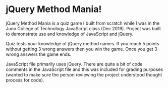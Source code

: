 # jQuery Method Mania!

jQuery Method Mania is a quiz game I built from scratch while I was in the Juno College of Technology JavaScript class (Dec 2019).  Project was built to demonstrate use and knowledge of JavaScript and jQuery.

Quiz tests your knowledge of jQuery method names.  If you reach 5 points without getting 3 wrong answers then you win the game.  Once you get 3 wrong answers the game ends.

JavaScript file primarily uses jQuery.  There are quite a bit of code comments in the JavaScript file and this was included for grading purposes (wanted to make sure the person reviewing the project understood thought process for code).

